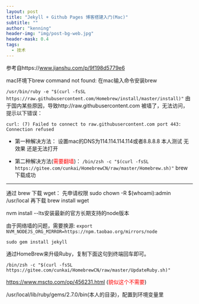 ```yaml
---
layout: post
title: "Jekyll + Github Pages 博客搭建入门(Mac)"
subtitle: ""
author: "kenning"
header-img: "img/post-bg-web.jpg"
header-mask: 0.4
tags:
  - 技术
---
```


参考自https://www.jianshu.com/p/9f198d5779e6

mac环境下brew command not found:
在mac输入命令安装brew

`/usr/bin/ruby -e "$(curl -fsSL https://raw.githubusercontent.com/Homebrew/install/master/install)"`
由于国内某些原因，导致http://raw.githubusercontent.com 被墙了，无法访问，提示以下错误：

`curl: (7) Failed to connect to raw.githubusercontent.com port 443: Connection refused`

* 第一种解决方法：
设置mac的DNS为114.114.114.114或者8.8.8.8
本人测试 无效果 还是无法打开

* 第二种解决方法(<font color=red>需要翻墙</font>)：
`/bin/zsh -c "$(curl -fsSL https://gitee.com/cunkai/HomebrewCN/raw/master/Homebrew.sh)"`
brew 下载成功
---
 通过 brew 下载 wget：
 先申请权限
 sudo chown -R $(whoami):admin /usr/local
 再下载
 brew install wget 
 
 nvm install --lts安装最新的官方长期支持的node版本
 
 由于网络墙的问题，需要换源:
 `export NVM_NODEJS_ORG_MIRROR=https://npm.taobao.org/mirrors/node`
 
 `sudo gem install jekyll`
 
 通过HomeBrew来升级Ruby，复制下面这句到终端回车即可。

`/bin/zsh -c "$(curl -fsSL https://gitee.com/cunkai/HomebrewCN/raw/master/UpdateRuby.sh)"`

https://www.mscto.com/op/456231.html (<font color=red>貌似这个不需要</font>)

/usr/local/lib/ruby/gems/2.7.0/bin(本人的目录)，配置到环境变量里


